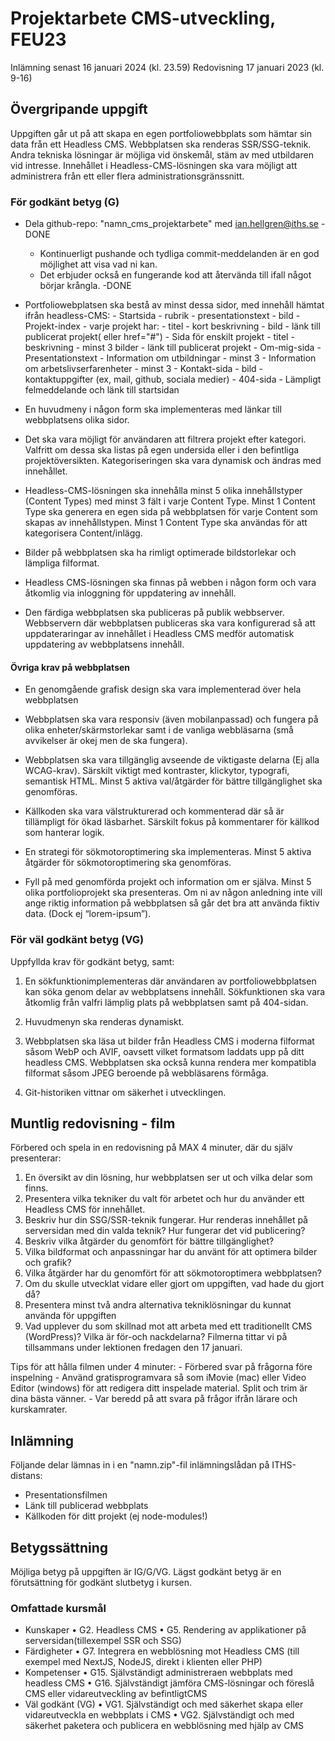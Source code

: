 # Projektarbete CMS-utveckling, FEU23
Inlämning senast 16 januari 2024 (kl. 23.59)
Redovisning 17 januari 2023 (kl. 9-16)

## Övergripande uppgift
Uppgiften går ut på att skapa en egen portfoliowebbplats som hämtar sin data från ett
Headless CMS. Webbplatsen ska renderas SSR/SSG-teknik.
Andra tekniska lösningar är möjliga vid önskemål, stäm av med utbildaren vid intresse.
Innehållet i Headless-CMS-lösningen ska vara möjligt att administrera från ett eller flera administrationsgränssnitt.


### För godkänt betyg (G)

- Dela github-repo: "namn_cms_projektarbete" med ian.hellgren@iths.se -DONE
    - Kontinuerligt pushande och tydliga commit-meddelanden är en god möjlighet att visa vad ni kan.
    - Det erbjuder också en fungerande kod att återvända till ifall något börjar krångla. -DONE

- Portfoliowebplatsen ska bestå av minst dessa sidor, med innehåll hämtat ifrån headless-CMS:
        - Startsida
            - rubrik
            - presentationstext
            - bild
        - Projekt-index
            - varje projekt har:
                - titel 
                - kort beskrivning
                - bild
                - länk till publicerat projekt( eller href="#")
        - Sida för enskilt projekt
            - titel
            - beskrivning
            - minst 3 bilder
            - länk till publicerat projekt
        - Om-mig-sida
            - Presentationstext
            - Information om utbildningar
                - minst 3
            - Information om arbetslivserfarenheter
                - minst 3
        - Kontakt-sida
            - bild
            - kontaktuppgifter (ex, mail, github, sociala medier)
        - 404-sida
            - Lämpligt felmeddelande och länk till startsidan
 
- En huvudmeny i någon form ska implementeras med länkar till webbplatsens olika sidor.

- Det ska vara möjligt för användaren att filtrera projekt efter kategori. Valfritt om dessa ska listas på egen undersida eller i den befintliga projektöversikten. Kategoriseringen ska vara dynamisk och ändras med innehållet.

- Headless-CMS-lösningen ska innehålla minst 5 olika innehållstyper (Content Types) med minst 3 fält i varje Content Type. Minst 1 Content Type ska generera en egen sida på webbplatsen för varje Content som skapas av innehållstypen. Minst 1 Content Type ska användas för att kategorisera Content/inlägg.

- Bilder på webbplatsen ska ha rimligt optimerade bildstorlekar och lämpliga filformat.

- Headless CMS-lösningen ska finnas på webben i någon form och vara åtkomlig via inloggning för uppdatering av innehåll.

- Den färdiga webbplatsen ska publiceras på publik webbserver. Webbservern där webbplatsen publiceras ska vara konfigurerad så att uppdateraringar av innehållet i Headless CMS medför automatisk uppdatering av webbplatsens innehåll.

#### Övriga krav på webbplatsen
- En genomgående grafisk design ska vara implementerad över hela webbplatsen

- Webbplatsen ska vara responsiv (även mobilanpassad) och fungera på olika enheter/skärmstorlekar samt i de vanliga webbläsarna (små avvikelser är okej men de ska fungera).

- Webbplatsen ska vara tillgänglig avseende de viktigaste delarna (Ej alla WCAG-krav). Särskilt viktigt med kontraster, klickytor, typografi, semantisk HTML. Minst 5 aktiva val/åtgärder för bättre tillgänglighet ska genomföras.

- Källkoden ska vara välstrukturerad och kommenterad där så är tillämpligt för ökad läsbarhet. Särskilt fokus på kommentarer för källkod som hanterar logik.

- En strategi för sökmotoroptimering ska implementeras. Minst 5 aktiva åtgärder för sökmotoroptimering ska genomföras.

- Fyll på med genomförda projekt och information om er själva. Minst 5 olika portfolioprojekt ska presenteras. Om ni av någon anledning inte vill ange riktig information på webbplatsen så går det bra att använda fiktiv data. (Dock ej “lorem-ipsum”).




### För väl godkänt betyg (VG)
Uppfyllda krav för godkänt betyg, samt:
1. En sökfunktionimplementeras där användaren av portfoliowebbplatsen kan söka genom delar av webbplatsens innehåll. Sökfunktionen ska vara åtkomlig från valfri lämplig plats på webbplatsen samt på 404-sidan.

2. Huvudmenyn ska renderas dynamiskt.

3. Webbplatsen ska läsa ut bilder från Headless CMS i moderna filformat såsom WebP och AVIF, oavsett vilket formatsom laddats upp på ditt headless CMS. Webbplatsen ska också kunna rendera mer kompatibla filformat såsom JPEG beroende på webbläsarens förmåga.

4. Git-historiken vittnar om säkerhet i utvecklingen.



## Muntlig redovisning - film
Förbered och spela in en redovisning på MAX 4 minuter, där du själv presenterar:
1. En översikt av din lösning, hur webbplatsen ser ut och vilka delar som finns.
2. Presentera vilka tekniker du valt för arbetet och hur du använder ett Headless CMS för innehållet.
3. Beskriv hur din SSG/SSR-teknik fungerar. Hur renderas innehållet på serversidan med din valda teknik? Hur fungerar det vid publicering?
4. Beskriv vilka åtgärder du genomfört för bättre tillgänglighet?
5. Vilka bildformat och anpassningar har du använt för att optimera bilder och grafik?
6. Vilka åtgärder har du genomfört för att sökmotoroptimera webbplatsen?
7. Om du skulle utvecklat vidare eller gjort om uppgiften, vad hade du gjort då?
8. Presentera minst två andra alternativa tekniklösningar du kunnat använda för uppgiften
9. Vad upplever du som skillnad mot att arbeta med ett traditionellt CMS (WordPress)? Vilka är för-och nackdelarna?
Filmerna tittar vi på tillsammans under lektionen fredagen den 17 januari.

Tips för att hålla filmen under 4 minuter:
    - Förbered svar på frågorna före inspelning
    - Använd gratisprogramvara så som iMovie (mac) eller Video Editor (windows) för att redigera ditt inspelade material. Split och trim är dina bästa vänner.
    - Var beredd på att svara på frågor ifrån lärare och kurskamrater.

## Inlämning

Följande delar lämnas in i en "namn.zip"-fil inlämningslådan på ITHS-distans:
- Presentationsfilmen
- Länk till publicerad webbplats
- Källkoden för ditt projekt (ej node-modules!)



## Betygssättning
Möjliga betyg på uppgiften är IG/G/VG. Lägst godkänt betyg är en förutsättning för
godkänt slutbetyg i kursen.

### Omfattade kursmål
- Kunskaper
• G2. Headless CMS
• G5. Rendering av applikationer på serversidan(tillexempel SSR och SSG)
- Färdigheter
• G7. Integrera en webblösning mot Headless CMS (till exempel med NextJS, NodeJS, direkt i klienten eller PHP)
- Kompetenser
• G15. Självständigt administreraen webbplats med headless CMS
• G16. Självständigt jämföra CMS-lösningar och föreslå CMS eller vidareutveckling
av befintligtCMS
- Väl godkänt (VG)
• VG1. Självständigt och med säkerhet skapa eller vidareutveckla en webbplats i
CMS
• VG2. Självständigt och med säkerhet paketera och publicera en webblösning med
hjälp av CMS